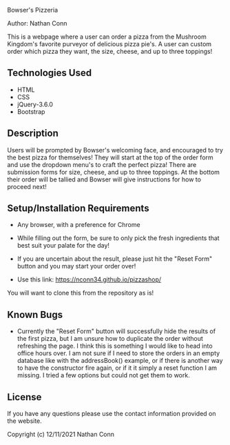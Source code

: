 Bowser's Pizzeria

Author: Nathan Conn

This is a webpage where a user can order a pizza from the Mushroom Kingdom's favorite purveyor of delicious pizza pie's. A user can custom order which pizza they want, the size, cheese, and up to three toppings!

## Technologies Used

* HTML
* CSS
* jQuery-3.6.0
* Bootstrap

## Description

Users will be prompted by Bowser's welcoming face, and encouraged to try the best pizza for themselves! They will start at the top of the order form and use the dropdown menu's to craft the perfect pizza! There are submission forms for size, cheese, and up to three toppings. At the bottom their order will be tallied and Bowser will give instructions for how to proceed next!

## Setup/Installation Requirements

* Any browser, with a preference for Chrome

* While filling out the form, be sure to only pick the fresh ingredients that best suit your palate for the day!

* If you are uncertain about the result, please just hit the "Reset Form" button and you may start your order over!

* Use this link: https://nconn34.github.io/pizzashop/


You will want to clone this from the repository as is!

## Known Bugs

* Currently the "Reset Form" button will successfully hide the results of the first pizza, but I am unsure how to duplicate the order without refreshing the page. I think this is something I would like to head into office hours over. I am not sure if I need to store the orders in an empty database like with the addressBook() example, or if there is another way to have the constructor fire again, or if it it simply a reset function I am missing. I tried a few options but could not get them to work.

## License

If you have any questions please use the contact information provided on the website.

Copyright (c) 12/11/2021 Nathan Conn

